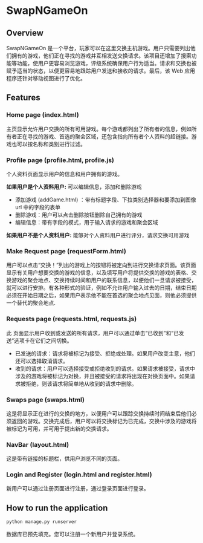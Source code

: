 # SwapNGameOn

## Overview

SwapNGameOn 是一个平台，玩家可以在这里交换主机游戏。用户只需要列出他们拥有的游戏，他们正在寻找的游戏并互相发送交换请求。该项目还增加了搜索功能等功能，使用户更容易浏览游戏，评级系统确保用户行为适当。请求和交换也被赋予适当的状态，以便更容易地跟踪用户发送和接收的请求。最后，该 Web 应用程序还针对移动视图进行了优化。
## Features 

### Home page (index.html)
主页显示允许用户交换的所有可用游戏。每个游戏都列出了所有者的信息，例如所有者正在寻找的游戏、首选的聚会区域，还包含指向所有者个人资料的超链接。游戏也可以按名称和类别进行过滤。
### Profile page (profile.html, profile.js)
个人资料页面显示用户的信息和用户拥有的游戏。

**如果用户是个人资料用户:** 可以编辑信息，添加和删除游戏
 * 添加游戏 (addGame.html) ：带有标题字段、下拉类别选择器和要添加到图像 url 中的字段的表单
 * 删除游戏：用户可以点击删除按钮删除自己拥有的游戏
 * 编辑信息：带有字段的模式，用于输入请求的游戏和聚会区域

**如果用户不是个人资料用户:**</ins> 能够对个人资料用户进行评分，请求交换可用游戏
### Make Request page (requestForm.html)
用户可以点击“交换！”列出的游戏上的按钮将被定向到进行交换请求页面。该页面显示有关用户想要交换的游戏的信息，以及填写用户将提供交换的游戏的表格、交换游戏的聚会地点、交换持续时间和用户的联系信息，以便他们一旦请求被接受，就可以进行安排。有各种形式的验证，例如不允许用户输入过去的日期，结束日期必须在开始日期之后，如果用户表示他不能在首选的聚会地点见面，则他必须提供一个替代的聚会地点.

### Requests page (requests.html, requests.js)
此 页面显示用户收到或发送的所有请求，用户可以通过单击“已收到”和“已发送”选项卡在它们之间切换。
* 已发送的请求：请求将被标记为接受、拒绝或处理。如果用户改变主意，他们还可以选择取消请求。
* 收到的请求：用户可以选择接受或拒绝收到的请求。如果请求被接受，请求中涉及的游戏将被标记为对换，并且被接受的请求将出现在对换页面中。如果请求被拒绝，则该请求将简单地从收到的请求中删除。
### Swaps page (swaps.html)
这是将显示正在进行的交换的地方，以便用户可以跟踪交换持续时间结束后他们必须返回的游戏。交换完成后，用户可以将交换标记为已完成，交换中涉及的游戏将被标记为可用，并可用于提出新的交换请求。

### NavBar (layout.html)
这是带有链接的标题栏，供用户浏览不同的页面。

### Login and Register (login.html and register.html)
新用户可以通过注册页面进行注册，通过登录页面进行登录。

## How to run the application 

```python
python manage.py runserver
```
数据库已预先填充。您可以注册一个新用户并登录系统。
